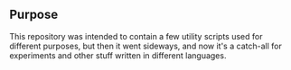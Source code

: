 ## Purpose
This repository was intended to contain a few utility scripts used for different purposes, but then it went sideways, and now it's a catch-all for experiments and other stuff written in different languages.